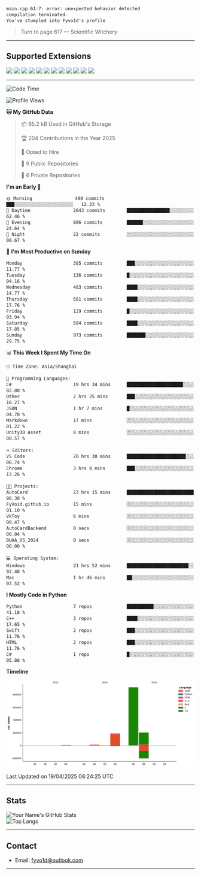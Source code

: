 ```
main.cpp:61:7: error: unexpected behavior detected
compilation terminated.
You've stumpled into Fyvo1d's profile
```

> Turn to page 617 — Scientific Witchery

---

## Supported Extensions

<p align="left">
  <img src="https://cdn.jsdelivr.net/gh/devicons/devicon/icons/cplusplus/cplusplus-original.svg" height="40" />
  <img src="https://cdn.jsdelivr.net/gh/devicons/devicon/icons/csharp/csharp-original.svg" height="40" />
  <img src="https://cdn.jsdelivr.net/gh/devicons/devicon/icons/python/python-original.svg" height="40" />
  <img src="https://cdn.jsdelivr.net/gh/devicons/devicon/icons/swift/swift-original.svg" height="40" />
  <img src="https://cdn.jsdelivr.net/gh/devicons/devicon/icons/git/git-original.svg" height="40" />
  <img src="https://cdn.jsdelivr.net/gh/devicons/devicon/icons/vscode/vscode-original.svg" height="40" />
  <img src="https://www.vulkan.org/user/themes/vulkan/images/logo/vulkan-logo.svg" height="40" />
  <img src="https://cdn.jsdelivr.net/gh/devicons/devicon/icons/opengl/opengl-original.svg" height="40" />
  <img src="https://cdn.jsdelivr.net/gh/devicons/devicon/icons/pytorch/pytorch-original.svg" height="40" />
  <img src="https://cdn.jsdelivr.net/gh/devicons/devicon/icons/unity/unity-original.svg" height="40" />
  <img src="https://cdn.jsdelivr.net/gh/devicons/devicon/icons/unrealengine/unrealengine-original.svg" height="40" />
  <img src="https://cdn.jsdelivr.net/gh/devicons/devicon/icons/cmake/cmake-original.svg" height="40" />
</p>


---

<!--START_SECTION:waka-->
![Code Time](http://img.shields.io/badge/Code%20Time-27%20hrs%206%20mins-blue)

![Profile Views](http://img.shields.io/badge/Profile%20Views-83-blue)

**🐱 My GitHub Data** 

> 📦 65.2 kB Used in GitHub's Storage 
 > 
> 🏆 204 Contributions in the Year 2025
 > 
> 💼 Opted to Hire
 > 
> 📜 9 Public Repositories 
 > 
> 🔑 6 Private Repositories 
 > 
**I'm an Early 🐤** 

```text
🌞 Morning                400 commits         ███░░░░░░░░░░░░░░░░░░░░░░   12.23 % 
🌆 Daytime                2043 commits        ████████████████░░░░░░░░░   62.46 % 
🌃 Evening                806 commits         ██████░░░░░░░░░░░░░░░░░░░   24.64 % 
🌙 Night                  22 commits          ░░░░░░░░░░░░░░░░░░░░░░░░░   00.67 % 
```
📅 **I'm Most Productive on Sunday** 

```text
Monday                   385 commits         ███░░░░░░░░░░░░░░░░░░░░░░   11.77 % 
Tuesday                  136 commits         █░░░░░░░░░░░░░░░░░░░░░░░░   04.16 % 
Wednesday                483 commits         ████░░░░░░░░░░░░░░░░░░░░░   14.77 % 
Thursday                 581 commits         ████░░░░░░░░░░░░░░░░░░░░░   17.76 % 
Friday                   129 commits         █░░░░░░░░░░░░░░░░░░░░░░░░   03.94 % 
Saturday                 584 commits         ████░░░░░░░░░░░░░░░░░░░░░   17.85 % 
Sunday                   973 commits         ███████░░░░░░░░░░░░░░░░░░   29.75 % 
```


📊 **This Week I Spent My Time On** 

```text
🕑︎ Time Zone: Asia/Shanghai

💬 Programming Languages: 
C#                       19 hrs 34 mins      █████████████████████░░░░   82.80 % 
Other                    2 hrs 25 mins       ███░░░░░░░░░░░░░░░░░░░░░░   10.27 % 
JSON                     1 hr 7 mins         █░░░░░░░░░░░░░░░░░░░░░░░░   04.78 % 
Markdown                 17 mins             ░░░░░░░░░░░░░░░░░░░░░░░░░   01.22 % 
Unity3D Asset            8 mins              ░░░░░░░░░░░░░░░░░░░░░░░░░   00.57 % 

🔥 Editors: 
VS Code                  20 hrs 30 mins      ██████████████████████░░░   86.74 % 
Chrome                   3 hrs 8 mins        ███░░░░░░░░░░░░░░░░░░░░░░   13.26 % 

🐱‍💻 Projects: 
AutoCard                 23 hrs 15 mins      █████████████████████████   98.38 % 
FyVoid.github.io         15 mins             ░░░░░░░░░░░░░░░░░░░░░░░░░   01.10 % 
VkToy                    6 mins              ░░░░░░░░░░░░░░░░░░░░░░░░░   00.47 % 
AutoCardBackend          0 secs              ░░░░░░░░░░░░░░░░░░░░░░░░░   00.04 % 
BUAA_OS_2024             0 secs              ░░░░░░░░░░░░░░░░░░░░░░░░░   00.00 % 

💻 Operating System: 
Windows                  21 hrs 52 mins      ███████████████████████░░   92.48 % 
Mac                      1 hr 46 mins        ██░░░░░░░░░░░░░░░░░░░░░░░   07.52 % 
```

**I Mostly Code in Python** 

```text
Python                   7 repos             ██████████░░░░░░░░░░░░░░░   41.18 % 
C++                      3 repos             ████░░░░░░░░░░░░░░░░░░░░░   17.65 % 
Swift                    2 repos             ███░░░░░░░░░░░░░░░░░░░░░░   11.76 % 
HTML                     2 repos             ███░░░░░░░░░░░░░░░░░░░░░░   11.76 % 
C#                       1 repo              █░░░░░░░░░░░░░░░░░░░░░░░░   05.88 % 
```



**Timeline**

![Lines of Code chart](https://raw.githubusercontent.com/FyVoid/FyVoid/main/assets/bar_graph.png)


 Last Updated on 19/04/2025 08:24:25 UTC
<!--END_SECTION:waka-->

---

## Stats

![Your Name's GitHub Stats](https://github-readme-stats.vercel.app/api?username=fyvoid&show_icons=true&theme=tokyonight)  
![Top Langs](https://github-readme-stats.vercel.app/api/top-langs/?username=fyvoid&layout=compact&theme=tokyonight)

---

## Contact

- Email: [fyvo1d@outlook.com](fyvo1d@outlook.com)  

---
